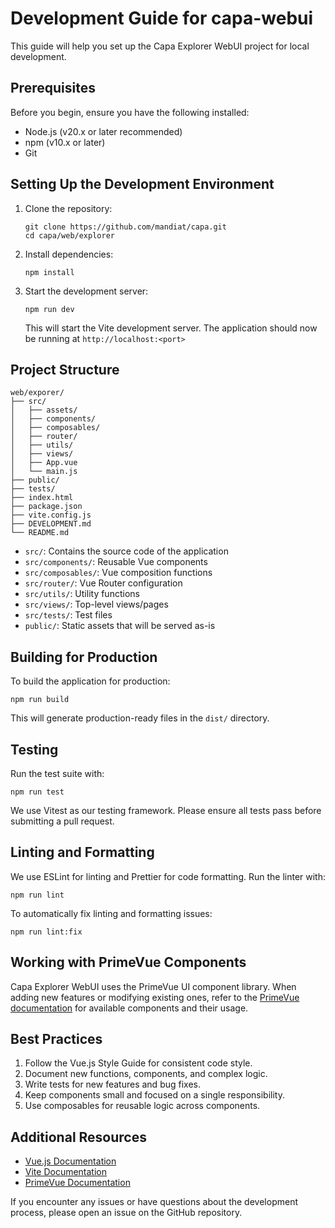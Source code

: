 # Development Guide for capa-webui

This guide will help you set up the Capa Explorer WebUI project for local development.

## Prerequisites

Before you begin, ensure you have the following installed:
- Node.js (v20.x or later recommended)
- npm (v10.x or later)
- Git

## Setting Up the Development Environment

1. Clone the repository:
   ```
   git clone https://github.com/mandiat/capa.git
   cd capa/web/explorer
   ```

2. Install dependencies:
   ```
   npm install
   ```

3. Start the development server:
   ```
   npm run dev
   ```

   This will start the Vite development server. The application should now be running at `http://localhost:<port>`

## Project Structure

```
web/exporer/
├── src/
│   ├── assets/
│   ├── components/
│   ├── composables/
│   ├── router/
│   ├── utils/
│   ├── views/
│   ├── App.vue
│   └── main.js
├── public/
├── tests/
├── index.html
├── package.json
├── vite.config.js
├── DEVELOPMENT.md
└── README.md
```

- `src/`: Contains the source code of the application
- `src/components/`: Reusable Vue components
- `src/composables/`: Vue composition functions
- `src/router/`: Vue Router configuration
- `src/utils/`: Utility functions
- `src/views/`: Top-level views/pages
- `src/tests/`: Test files
- `public/`: Static assets that will be served as-is

## Building for Production

To build the application for production:

```
npm run build
```

This will generate production-ready files in the `dist/` directory.

## Testing

Run the test suite with:

```
npm run test
```

We use Vitest as our testing framework. Please ensure all tests pass before submitting a pull request.

## Linting and Formatting

We use ESLint for linting and Prettier for code formatting. Run the linter with:

```
npm run lint
```

To automatically fix linting and formatting issues:

```
npm run lint:fix
```

## Working with PrimeVue Components

Capa Explorer WebUI uses the PrimeVue UI component library. When adding new features or modifying existing ones, refer to the [PrimeVue documentation](https://primevue.org/vite) for available components and their usage.

## Best Practices

1. Follow the Vue.js Style Guide for consistent code style.
3. Document new functions, components, and complex logic.
4. Write tests for new features and bug fixes.
5. Keep components small and focused on a single responsibility.
6. Use composables for reusable logic across components.

## Additional Resources

- [Vue.js Documentation](https://vuejs.org/guide/introduction.html)
- [Vite Documentation](https://vitejs.dev/guide/)
- [PrimeVue Documentation](https://www.primevue.org/)

If you encounter any issues or have questions about the development process, please open an issue on the GitHub repository.
